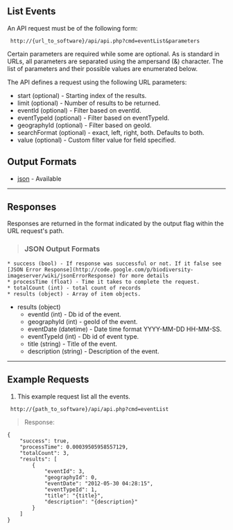 ## List Events ##

An API request must be of the following form:

```
 http://{url_to_software}/api/api.php?cmd=eventList&parameters
```

Certain parameters are required while some are optional. As is standard in URLs, all parameters are separated using the ampersand (&) character. The list of parameters and their possible values are enumerated below.

The API defines a request using the following URL parameters:

  * start (optional) - Starting index of the results.
  * limit (optional) - Number of results to be returned.
  * eventId (optional) - Filter based on eventId.
  * eventTypeId (optional) - Filter based on eventTypeId.
  * geographyId (optional) - Filter based on geoId.
  * searchFormat (optional) - exact, left, right, both. Defaults to both.
  * value (optional) - Custom filter value for field specified.


## Output Formats ##

  * [json](#JSON_Output_Formats.md) - Available


---

## Responses ##

Responses are returned in the format indicated by the output flag within the URL request's path.

> ### JSON Output Formats ###
    * success (bool) - If response was successful or not. If it false see [JSON Error Response](http://code.google.com/p/biodiversity-imageserver/wiki/jsonErrorResponse) for more details
    * processTime (float) - Time it takes to complete the request.
    * totalCount (int) - total count of records
    * results (object) - Array of item objects.

  * results (object)
    * eventId (int) - Db id of the event.
    * geographyId (int) - geoId of the event.
    * eventDate (datetime) - Date time format YYYY-MM-DD HH-MM-SS.
    * eventTypeId (int) - Db id of event type.
    * title (string) - Title of the event.
    * description (string) - Description of the event.


---

## Example Requests ##

1. This example request list all the events.

```
 http://{path_to_software}/api/api.php?cmd=eventList
```

> Response:
```
{
    "success": true,
    "processTime": 0.00039505958557129,
    "totalCount": 3,
    "results": [
        {
            "eventId": 3,
            "geographyId": 0,
            "eventDate": "2012-05-30 04:28:15",
            "eventTypeId": 1,
            "title": "{title}",
            "description": "{description}"
        }
    ]
}
```
